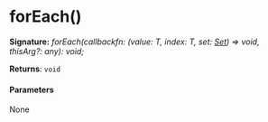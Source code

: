 # forEach()





**Signature:** _forEach(callbackfn: (value: T, index: T, set: [Set](../../es6-collections/interface/set.md)<T>) => void, thisArg?: any): void;_

**Returns**: `void`





#### Parameters
None


